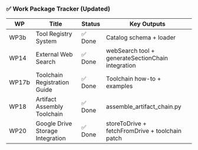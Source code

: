 ### ✅ Work Package Tracker (Updated)

| WP | Title                            | Status    | Key Outputs                          |
|----|----------------------------------|-----------|--------------------------------------|
| WP3b | Tool Registry System             | ✅ Done    | Catalog schema + loader              |
| WP14 | External Web Search              | ✅ Done    | webSearch tool + generateSectionChain integration |
| WP17b | Toolchain Registration Guide     | ✅ Done    | Toolchain how-to + examples          |
| WP18 | Artifact Assembly Toolchain      | ✅ Done    | assemble_artifact_chain.py           |
| WP20 | Google Drive Storage Integration | ✅ Done    | storeToDrive + fetchFromDrive + toolchain patch  |